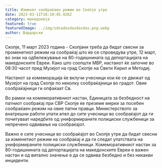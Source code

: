 ```yaml
---
title: Изменет сообраќаен режим во Скопје утре
date: 2023-03-11T18:10:45.926Z
category: македонија
featured: true
featuredImage: ../img/sdsadasdasdasdas.png.webp
author: Вардарски
---
```


Скопје, 11 март 2023 година - Скопјани треба да бидат свесни за променетиот режим на сообраќај што ќе се спроведува утре, 12 март, во знак на одбележување на 80-годишнината од депортацијата на македонските Евреи. Како што соопшти МВР, настанот ќе започне во 08:30 часот пред Музејот на град Скопје на Свети Кирил и Методиј.

Настанот за комеморација ќе вклучи учесници кои ќе се движат од Музејот на град Скопје по неколку сообраќајници во градот. Овие сообраќајници ги опфаќаат Св.

Во рамки на комеморативниот настан, Единицата за безбедност на патниот сообраќај при СВР Скопје ќе преземе мерки за посебен сообраќаен режим на овие патни правци. Министерството за внатрешни работи упати апел до сите учесници во сообраќајот да ги почитуваат наредбите од униформираните полициски службеници за непречено одвивање на сообраќајот.

Важно е сите учесници во сообраќајот во Скопје утре да бидат свесни за изменетиот режим на сообраќај и да ги следат упатствата на униформираните полициски службеници. Комеморативниот настан за 80-годишнината од депортацијата на македонските Евреи е важен настан и од витално значење е да се одвива безбедно и без никакви инциденти.
